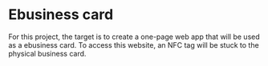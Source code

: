 # Ebusiness card

For this project, the target is to create a one-page web app that will be used as a ebusiness card.
To access this website, an NFC tag will be stuck to the physical business card.


